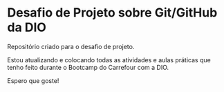 # Desafio de Projeto sobre Git/GitHub da DIO

Repositório criado para o desafio de projeto.

Estou atualizando e colocando todas as atividades e aulas práticas que tenho feito durante o Bootcamp do Carrefour com a DIO.

Espero que goste!

